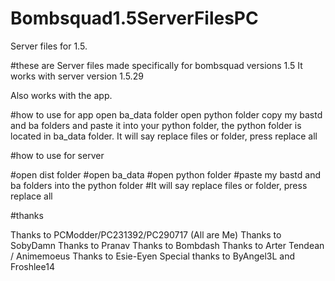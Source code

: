 # Bombsquad1.5ServerFilesPC
Server files for 1.5.

#these are Server files made specifically for bombsquad versions 1.5
It works with server version 1.5.29

Also works with the app.

#how to use for app
open ba_data folder
open python folder
copy my bastd and ba folders and paste it into your python folder,
the python folder is located in ba_data folder.
It will say replace files or folder, press replace all

#how to use for server

#open dist folder
#open ba_data
#open python folder
#paste my bastd and ba folders into the python folder
#It will say replace files or folder, press replace all

#thanks

Thanks to PCModder/PC231392/PC290717 (All are Me)
Thanks to SobyDamn
Thanks to Pranav
Thanks to Bombdash
Thanks to Arter Tendean / Animemoeus
Thanks to Esie-Eyen
Special thanks to ByAngel3L and Froshlee14
